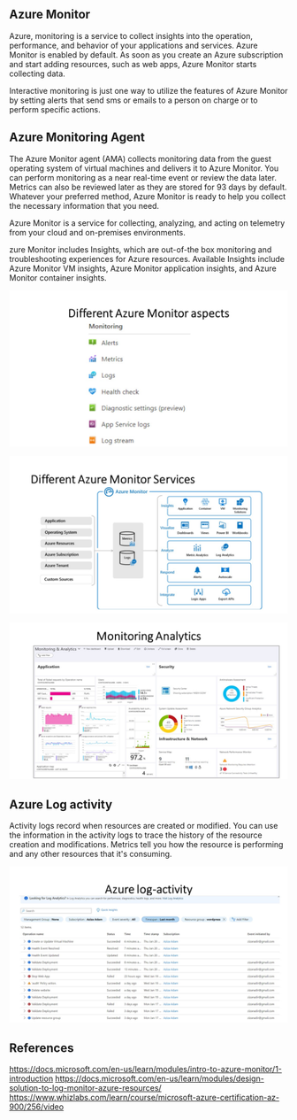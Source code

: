 ## Azure Monitor
Azure, monitoring is a service to collect insights into the operation, performance, and behavior of your applications and services. Azure Monitor is enabled by default. As soon as you create an Azure subscription and start adding resources, such as web apps, Azure Monitor starts collecting data.

Interactive monitoring is just one way to utilize the features of Azure Monitor by setting alerts that send sms or emails to a person on charge or to perform specific actions.

## Azure Monitoring Agent
The Azure Monitor agent (AMA) collects monitoring data from the guest operating system of virtual machines and delivers it to Azure Monitor.
You can perform monitoring as a near real-time event or review the data later. Metrics can also be reviewed later as they are stored for 93 days by default. Whatever your preferred method, Azure Monitor is ready to help you collect the necessary information that you need.

Azure Monitor is a service for collecting, analyzing, and acting on telemetry from your cloud and on-premises environments.

zure Monitor includes Insights, which are out-of-the box monitoring and troubleshooting experiences for Azure resources. Available Insights include Azure Monitor VM insights, Azure Monitor application insights, and Azure Monitor container insights.

![Azure-Monitor-services]( https://github.com/techgrounds/cloud-6-repo-AzizaAdam/blob/main/00_includes/AZ27/Azure%20monitor%20services.jpg)

![Azure-Monitor-services-details]( https://github.com/techgrounds/cloud-6-repo-AzizaAdam/blob/main/00_includes/AZ27/Azure%20monitor%20services-details.jpg)


![Azure-Monitor-Analytics]( https://github.com/techgrounds/cloud-6-repo-AzizaAdam/blob/main/00_includes/AZ27/Azure%20Monitoring%20Analytics.jpg)


## Azure Log activity
Activity logs record when resources are created or modified. You can use the information in the activity logs to trace the history of the resource creation and modifications. Metrics tell you how the resource is performing and any other resources that it's consuming.


![Azure-Log-Activity]( https://github.com/techgrounds/cloud-6-repo-AzizaAdam/blob/main/00_includes/AZ27/my%20azure%20log%20activity.jpg)




## References
https://docs.microsoft.com/en-us/learn/modules/intro-to-azure-monitor/1-introduction
https://docs.microsoft.com/en-us/learn/modules/design-solution-to-log-monitor-azure-resources/
https://www.whizlabs.com/learn/course/microsoft-azure-certification-az-900/256/video

